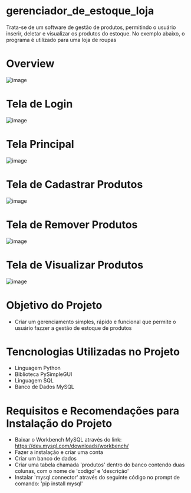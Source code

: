 # gerenciador_de_estoque_loja
 Trata-se de um software de gestão de produtos, permitindo o usuário inserir, deletar e visualizar os produtos do estoque. No exemplo abaixo, o programa é utilizado para uma loja de roupas
 
 # Overview
![image](https://user-images.githubusercontent.com/10932478/170830913-1201657d-5622-46f0-a30a-f62bfbd066ab.png)

 # Tela de Login
 ![image](https://user-images.githubusercontent.com/10932478/170830982-d88dab31-6b56-4199-82d0-38f4bd980de9.png)
 # Tela Principal
 ![image](https://user-images.githubusercontent.com/10932478/170830913-1201657d-5622-46f0-a30a-f62bfbd066ab.png)
 # Tela de Cadastrar Produtos
 ![image](https://user-images.githubusercontent.com/10932478/170831159-2e82d63e-12fe-40f4-9dde-d6702c8ef612.png)
 # Tela de Remover Produtos
 ![image](https://user-images.githubusercontent.com/10932478/170831277-4c9adb91-914f-424b-8437-b04770c98204.png)
# Tela de Visualizar Produtos
![image](https://user-images.githubusercontent.com/10932478/170831327-e012b7ab-fd1d-4b2f-adcc-d26f4b2f486e.png)

# Objetivo do Projeto
- Criar um gerenciamento simples, rápido e funcional que permite o usuário fazzer a gestão de estoque de produtos

# Tencnologias Utilizadas no Projeto
- Linguagem Python
- Biblioteca PySimpleGUI 
- Linguagem SQL
- Banco de Dados MySQL

# Requisitos e Recomendações para Instalação do Projeto
- Baixar o Workbench MySQL através do link: https://dev.mysql.com/downloads/workbench/
- Fazer a instalação e criar uma conta
- Criar um banco de dados
- Criar uma tabela chamada 'produtos' dentro do banco contendo duas colunas, com o nome de 'codigo' e 'descrição'
- Instalar 'mysql.connector' através do seguinte código no prompt de comando: 'pip install mysql'
